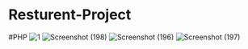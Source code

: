 # Resturent-Project
#PHP
![1](https://github.com/Raveen-Jayarathne06/Resturent-Project/assets/89702673/426c4495-2d29-444d-84a3-7b3b39e9af32)
![Screenshot (198)](https://github.com/Raveen-Jayarathne06/Resturent-Project/assets/89702673/6d68793b-d30a-4d8a-ba56-fdb142005ef1)
![Screenshot (196)](https://github.com/Raveen-Jayarathne06/Resturent-Project/assets/89702673/2070aae7-34e9-497f-b490-54f999498ab3)
![Screenshot (197)](https://github.com/Raveen-Jayarathne06/Resturent-Project/assets/89702673/d4316095-e746-488d-875a-5e428d1989c1)
